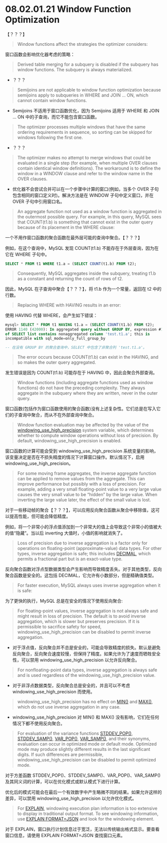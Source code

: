 # 08.02.01.21 Window Function Optimization

【？？？】

> Window functions affect the strategies the optimizer considers:

窗口函数会影响优化器考虑的策略：

> Derived table merging for a subquery is disabled if the subquery has window functions. The subquery is always materialized.

- ？？？

> Semijoins are not applicable to window function optimization because semijoins apply to subqueries in WHERE and JOIN ... ON, which cannot contain window functions.

- Semijoins 不适用于窗口函数优化，因为 Semijoins 适用于 WHERE 和 JOIN ... ON 中的子查询，而它不能包含窗口函数。

> The optimizer processes multiple windows that have the same ordering requirements in sequence, so sorting can be skipped for windows following the first one.

- ？？？

> The optimizer makes no attempt to merge windows that could be evaluated in a single step (for example, when multiple OVER clauses contain identical window definitions). The workaround is to define the window in a WINDOW clause and refer to the window name in the OVER clauses.

- 优化器不会尝试合并可以在一个步骤中计算的窗口(例如，当多个 OVER 子句包含相同的窗口定义时)。解决方法是在 WINDOW 子句中定义窗口，并在 OVER 子句中引用窗口名。

> An aggregate function not used as a window function is aggregated in the outermost possible query. For example, in this query, MySQL sees that COUNT(t1.b) is something that cannot exist in the outer query because of its placement in the WHERE clause:

一个不用作窗口函数的聚合函数在最外层可能的查询中聚合。【？？？】

例如，在这个查询中，MySQL 发现 COUNT(t1.b) 不能存在于外层查询，因为在它在 WHERE 子句中。

```sql
SELECT * FROM t1 WHERE t1.a = (SELECT COUNT(t1.b) FROM t2);
```

> Consequently, MySQL aggregates inside the subquery, treating t1.b as a constant and returning the count of rows of t2.

因此，MySQL 在子查询中聚合【？？？】，将 t1.b 作为一个常量，返回在 t2 中的行数。

> Replacing WHERE with HAVING results in an error:

使用 HAVING 代替 WHERE，会产生如下错误：

```sql
mysql> SELECT * FROM t1 HAVING t1.a = (SELECT COUNT(t1.b) FROM t2);
ERROR 1140 (42000): In aggregated query without GROUP BY, expression #1
of SELECT list contains nonaggregated column 'test.t1.a'; this is
incompatible with sql_mode=only_full_group_by

-- 在没有 GROUP BY 的聚合查询中，SELECT 中包含了非聚合列 'test.t1.a'。
```
> The error occurs because COUNT(t1.b) can exist in the HAVING, and so makes the outer query aggregated.

发生错误是因为 COUNT(t1.b) 可能存在于 HAVING 中，因此会聚合外部查询。

> Window functions (including aggregate functions used as window functions) do not have the preceding complexity. They always aggregate in the subquery where they are written, never in the outer query.

窗口函数(包括作为窗口函数使用的聚合函数)没有上述复杂性。它们总是在写入它们的子查询中聚合，而从不在外部查询中聚合。

> Window function evaluation may be affected by the value of the [windowing_use_high_precision](https://dev.mysql.com/doc/refman/8.0/en/server-system-variables.html#sysvar_windowing_use_high_precision) system variable, which determines whether to compute window operations without loss of precision. By default, windowing_use_high_precision is enabled.

窗口函数的计算可能会受到 windowing_use_high_precision 系统变量的影响，该变量决定是否在不损失精度的情况下计算窗口操作。默认情况下，启用 windowing_use_high_precision。

> For some moving frame aggregates, the inverse aggregate function can be applied to remove values from the aggregate. This can improve performance but possibly with a loss of precision. For example, adding a very small floating-point value to a very large value causes the very small value to be “hidden” by the large value. When inverting the large value later, the effect of the small value is lost.

对于一些移动帧的聚合【？？？】，可以应用反向聚合函数从聚合中移除值，这可以提高性能，但可能会降低精度。

例如，将一个非常小的浮点值添加到一个非常大的值上会导致这个非常小的值被大的值“隐藏”。当以后 inverting 大值时，小值的影响就消失了。

> Loss of precision due to inverse aggregation is a factor only for operations on floating-point (approximate-value) data types. For other types, inverse aggregation is safe; this includes [DECIMAL](https://dev.mysql.com/doc/refman/8.0/en/fixed-point-types.html), which permits a fractional part but is an exact-value type.

反向聚合函数对浮点型数据类型会产生影响而导致精度丢失。对于其他类型，反向聚合函数是安全的。这包括 DECIMAL，它允许有小数部分，但是精确值类型。

> For faster execution, MySQL always uses inverse aggregation when it is safe:

为了更快的执行，MySQL 总是在安全的情况下使用反向聚合:

> For floating-point values, inverse aggregation is not always safe and might result in loss of precision. The default is to avoid inverse aggregation, which is slower but preserves precision. If it is permissible to sacrifice safety for speed, windowing_use_high_precision can be disabled to permit inverse aggregation.

- 对于浮点值，反向聚合并不总是安全的，可能会导致精度的损失。默认是避免反向聚合，反向聚合速度较慢，但保持了精度。如果允许为了速度而牺牲安全性，可以禁用 windowing_use_high_precision 以允许反向聚合。

> For nonfloating-point data types, inverse aggregation is always safe and is used regardless of the windowing_use_high_precision value.

- 对于非浮点数据类型，反向聚合总是安全的，并且可以不考虑 windowing_use_high_precision 而使用。

> windowing_use_high_precision has no effect on [MIN()](https://dev.mysql.com/doc/refman/8.0/en/aggregate-functions.html#function_min) and [MAX()](https://dev.mysql.com/doc/refman/8.0/en/aggregate-functions.html#function_max), which do not use inverse aggregation in any case.

- windowing_use_high_precision 对 MIN() 和 MAX() 没有影响，它们在任何情况下都不使用反向聚合。

> For evaluation of the variance functions [STDDEV_POP()](https://dev.mysql.com/doc/refman/8.0/en/aggregate-functions.html#function_stddev-pop), [STDDEV_SAMP()](https://dev.mysql.com/doc/refman/8.0/en/aggregate-functions.html#function_stddev-samp), [VAR_POP()](https://dev.mysql.com/doc/refman/8.0/en/aggregate-functions.html#function_var-pop), [VAR_SAMP()](https://dev.mysql.com/doc/refman/8.0/en/aggregate-functions.html#function_var-samp), and their synonyms, evaluation can occur in optimized mode or default mode. Optimized mode may produce slightly different results in the last significant digits. If such differences are permissible, windowing_use_high_precision can be disabled to permit optimized mode.

对于方差函数 STDDEV_POP()、STDDEV_SAMP()、VAR_POP()、VAR_SAMP() 及其同义词的计算，可以在优化模式或默认模式下进行计算。

优化后的模式可能会在最后一个有效数字中产生略微不同的结果。如果允许这样的差异，可以禁用 windowing_use_high_precision 以允许优化模式。

> For [EXPLAIN](https://dev.mysql.com/doc/refman/8.0/en/explain.html), windowing execution plan information is too extensive to display in traditional output format. To see windowing information, use [EXPLAIN FORMAT=JSON](https://dev.mysql.com/doc/refman/8.0/en/explain.html) and look for the windowing element.

对于 EXPLAIN，窗口执行计划信息过于宽泛，无法以传统输出格式显示。要查看窗口信息，请使用 EXPLAIN FORMAT=JSON 查找窗口元素。